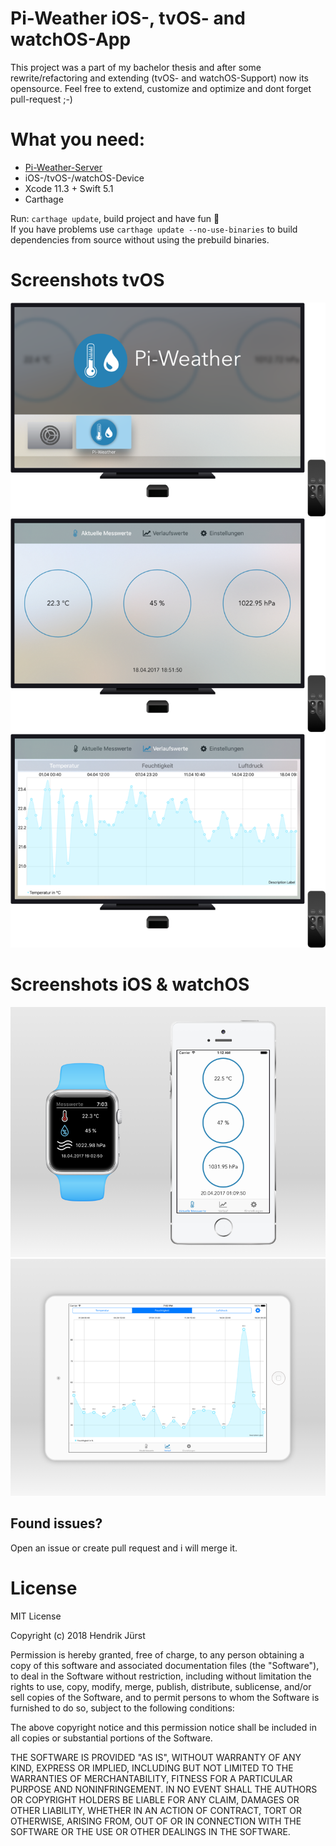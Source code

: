 # Pi-Weather iOS-, tvOS- and watchOS-App

This project was a part of my bachelor thesis and after some rewrite/refactoring and extending (tvOS- and watchOS-Support) now its opensource. Feel free to extend, customize and optimize and dont forget pull-request ;-)

# What you need:
* [Pi-Weather-Server](https://github.com/Hendrik44/pi-weather-server)
* iOS-/tvOS-/watchOS-Device
* Xcode 11.3 + Swift 5.1
* Carthage

Run: ```carthage update```, build project and have fun 🎉  
If you have problems use ```carthage update --no-use-binaries``` to build dependencies from source without using the prebuild binaries.

# Screenshots tvOS
![tvOS-Screen1](/images/pi-weather-tvos1.png?raw=true)
![tvOS-Screen2](/images/pi-weather-tvos2.png?raw=true)
![tvOS-Screen2](/images/pi-weather-tvos3.png?raw=true)

# Screenshots iOS & watchOS
![screen-ios-watchos](/images/pi-weather-ios-watchos.png?raw=true)
![screen-ipad](/images/pi-weather-ios-ipad.png?raw=true)

## Found issues?
Open an issue or create pull request and i will merge it.

# License
MIT License

Copyright (c) 2018 Hendrik Jürst

Permission is hereby granted, free of charge, to any person obtaining a copy
of this software and associated documentation files (the "Software"), to deal
in the Software without restriction, including without limitation the rights
to use, copy, modify, merge, publish, distribute, sublicense, and/or sell
copies of the Software, and to permit persons to whom the Software is
furnished to do so, subject to the following conditions:

The above copyright notice and this permission notice shall be included in all
copies or substantial portions of the Software.

THE SOFTWARE IS PROVIDED "AS IS", WITHOUT WARRANTY OF ANY KIND, EXPRESS OR
IMPLIED, INCLUDING BUT NOT LIMITED TO THE WARRANTIES OF MERCHANTABILITY,
FITNESS FOR A PARTICULAR PURPOSE AND NONINFRINGEMENT. IN NO EVENT SHALL THE
AUTHORS OR COPYRIGHT HOLDERS BE LIABLE FOR ANY CLAIM, DAMAGES OR OTHER
LIABILITY, WHETHER IN AN ACTION OF CONTRACT, TORT OR OTHERWISE, ARISING FROM,
OUT OF OR IN CONNECTION WITH THE SOFTWARE OR THE USE OR OTHER DEALINGS IN THE
SOFTWARE.
